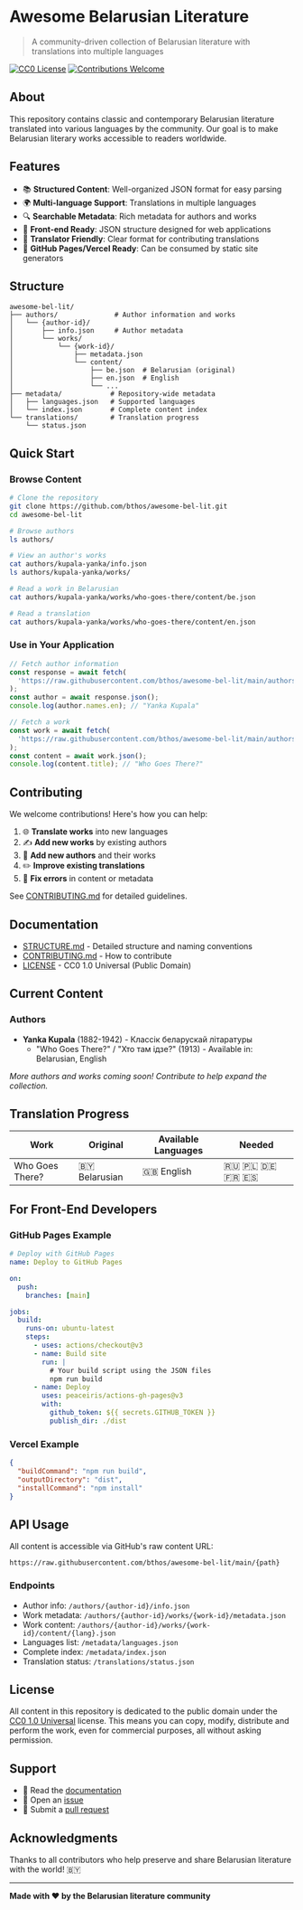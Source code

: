 # Awesome Belarusian Literature

> A community-driven collection of Belarusian literature with translations into multiple languages

[![CC0 License](https://img.shields.io/badge/license-CC0-blue.svg)](LICENSE)
[![Contributions Welcome](https://img.shields.io/badge/contributions-welcome-brightgreen.svg)](CONTRIBUTING.md)

## About

This repository contains classic and contemporary Belarusian literature translated into various languages by the community. Our goal is to make Belarusian literary works accessible to readers worldwide.

## Features

- 📚 **Structured Content**: Well-organized JSON format for easy parsing
- 🌍 **Multi-language Support**: Translations in multiple languages
- 🔍 **Searchable Metadata**: Rich metadata for authors and works
- 🎨 **Front-end Ready**: JSON structure designed for web applications
- 📖 **Translator Friendly**: Clear format for contributing translations
- 🚀 **GitHub Pages/Vercel Ready**: Can be consumed by static site generators

## Structure

```
awesome-bel-lit/
├── authors/              # Author information and works
│   └── {author-id}/
│       ├── info.json     # Author metadata
│       └── works/
│           └── {work-id}/
│               ├── metadata.json
│               └── content/
│                   ├── be.json  # Belarusian (original)
│                   ├── en.json  # English
│                   └── ...
├── metadata/            # Repository-wide metadata
│   ├── languages.json   # Supported languages
│   └── index.json       # Complete content index
└── translations/        # Translation progress
    └── status.json
```

## Quick Start

### Browse Content

```bash
# Clone the repository
git clone https://github.com/bthos/awesome-bel-lit.git
cd awesome-bel-lit

# Browse authors
ls authors/

# View an author's works
cat authors/kupala-yanka/info.json
ls authors/kupala-yanka/works/

# Read a work in Belarusian
cat authors/kupala-yanka/works/who-goes-there/content/be.json

# Read a translation
cat authors/kupala-yanka/works/who-goes-there/content/en.json
```

### Use in Your Application

```javascript
// Fetch author information
const response = await fetch(
  'https://raw.githubusercontent.com/bthos/awesome-bel-lit/main/authors/kupala-yanka/info.json'
);
const author = await response.json();
console.log(author.names.en); // "Yanka Kupala"

// Fetch a work
const work = await fetch(
  'https://raw.githubusercontent.com/bthos/awesome-bel-lit/main/authors/kupala-yanka/works/who-goes-there/content/en.json'
);
const content = await work.json();
console.log(content.title); // "Who Goes There?"
```

## Contributing

We welcome contributions! Here's how you can help:

1. 🌐 **Translate works** into new languages
2. ✍️ **Add new works** by existing authors
3. 👤 **Add new authors** and their works
4. ✏️ **Improve existing translations**
5. 🐛 **Fix errors** in content or metadata

See [CONTRIBUTING.md](CONTRIBUTING.md) for detailed guidelines.

## Documentation

- [STRUCTURE.md](STRUCTURE.md) - Detailed structure and naming conventions
- [CONTRIBUTING.md](CONTRIBUTING.md) - How to contribute
- [LICENSE](LICENSE) - CC0 1.0 Universal (Public Domain)

## Current Content

### Authors

- **Yanka Kupala** (1882-1942) - Классік беларускай літаратуры
  - "Who Goes There?" / "Хто там ідзе?" (1913) - Available in: Belarusian, English

*More authors and works coming soon! Contribute to help expand the collection.*

## Translation Progress

| Work | Original | Available Languages | Needed |
|------|----------|-------------------|--------|
| Who Goes There? | 🇧🇾 Belarusian | 🇬🇧 English | 🇷🇺 🇵🇱 🇩🇪 🇫🇷 🇪🇸 |

## For Front-End Developers

### GitHub Pages Example

```yaml
# Deploy with GitHub Pages
name: Deploy to GitHub Pages

on:
  push:
    branches: [main]

jobs:
  build:
    runs-on: ubuntu-latest
    steps:
      - uses: actions/checkout@v3
      - name: Build site
        run: |
          # Your build script using the JSON files
          npm run build
      - name: Deploy
        uses: peaceiris/actions-gh-pages@v3
        with:
          github_token: ${{ secrets.GITHUB_TOKEN }}
          publish_dir: ./dist
```

### Vercel Example

```json
{
  "buildCommand": "npm run build",
  "outputDirectory": "dist",
  "installCommand": "npm install"
}
```

## API Usage

All content is accessible via GitHub's raw content URL:

```
https://raw.githubusercontent.com/bthos/awesome-bel-lit/main/{path}
```

### Endpoints

- Author info: `/authors/{author-id}/info.json`
- Work metadata: `/authors/{author-id}/works/{work-id}/metadata.json`
- Work content: `/authors/{author-id}/works/{work-id}/content/{lang}.json`
- Languages list: `/metadata/languages.json`
- Complete index: `/metadata/index.json`
- Translation status: `/translations/status.json`

## License

All content in this repository is dedicated to the public domain under the [CC0 1.0 Universal](LICENSE) license. This means you can copy, modify, distribute and perform the work, even for commercial purposes, all without asking permission.

## Support

- 📖 Read the [documentation](STRUCTURE.md)
- 💬 Open an [issue](https://github.com/bthos/awesome-bel-lit/issues)
- 🤝 Submit a [pull request](https://github.com/bthos/awesome-bel-lit/pulls)

## Acknowledgments

Thanks to all contributors who help preserve and share Belarusian literature with the world! 🇧🇾

---

**Made with ❤️ by the Belarusian literature community**
